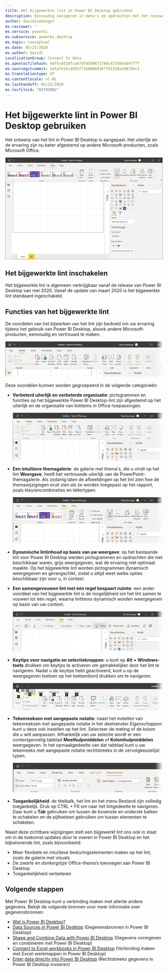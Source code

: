 ```yaml
---
title: Het bijgewerkte lint in Power BI Desktop gebruiken
description: Eenvoudig navigeren in menu's en opdrachten met het nieuwe lint in Power BI Desktop
author: davidiseminger
ms.reviewer: ''
ms.service: powerbi
ms.subservice: powerbi-desktop
ms.topic: conceptual
ms.date: 05/21/2020
ms.author: davidi
LocalizationGroup: Connect to data
ms.openlocfilehash: 6df5c0310fca47dfd590671766c47349ebb47f7f
ms.sourcegitcommit: 5e5a7e15cdd55f71b0806016ff91256a398704c1
ms.translationtype: HT
ms.contentlocale: nl-NL
ms.lasthandoff: 05/22/2020
ms.locfileid: "83793982"
---
```

# <a name="use-the-updated-ribbon-in-power-bi-desktop"></a>Het bijgewerkte lint in Power BI Desktop gebruiken

Het ontwerp van het lint in Power BI Desktop is aangepast. Het uiterlijk en de ervaring zijn nu beter afgestemd op andere Microsoft-producten, zoals Microsoft Office.

![Het nieuwe lint in Power BI Desktop](media/desktop-ribbon/desktop-ribbon-02.png)

## <a name="how-to-enable-the-updated-ribbon"></a>Het bijgewerkte lint inschakelen

Het bijgewerkte lint is algemeen verkrijgbaar vanaf de release van Power BI Desktop van mei 2020. Vanaf de update van maart 2020 is het bijgewerkte lint standaard ingeschakeld. 

## <a name="features-of-the-updated-ribbon"></a>Functies van het bijgewerkte lint

De voordelen van het bijwerken van het lint zijn bedoeld om uw ervaring tijdens het gebruik van Power BI Desktop, alsook andere Microsoft-producten, eenvoudig en vertrouwd te maken. 

![Het nieuwe lint in Power BI Desktop](media/desktop-ribbon/desktop-ribbon-03.png)

Deze voordelen kunnen worden gegroepeerd in de volgende categorieën:

* **Verbeterd uiterlijk en verbeterde organisatie**: pictogrammen en functies op het bijgewerkte Power BI Desktop-lint zijn afgestemd op het uiterlijk en de organisatie van lintitems in Office-toepassingen.

    ![Verbeterd uiterlijk](media/desktop-ribbon/desktop-ribbon-04.png)

* **Een intuïtieve themagalerie**: de galerie met thema's, die u vindt op het lint **Weergave**, heeft het vertrouwde uiterlijk van de PowerPoint-themagalerie. Als zodanig laten de afbeeldingen op het lint zien hoe de themawijzigingen eruit zien als ze worden toegepast op het rapport, zoals kleurencombinaties en lettertypen. 

    ![Betere thema's](media/desktop-ribbon/desktop-ribbon-05.png)

* **Dynamische lintinhoud op basis van uw weergave**: op het bestaande lint voor Power BI Desktop werden pictogrammen en opdrachten die niet beschikbaar waren, grijs weergegeven, wat de ervaring niet optimaal maakte. Op het bijgewerkte lint worden pictogrammen dynamisch weergegeven en gerangschikt, zodat u altijd weet welke opties beschikbaar zijn voor u, in context.

* **Een samengevouwen lint met één regel bespaart ruimte**: een ander voordeel van het bijgewerkte lint is de mogelijkheid om het lint samen te vouwen tot één regel, waarna lintitems dynamisch worden weergegeven op basis van uw context. 

    ![Samengevouwen lint](media/desktop-ribbon/desktop-ribbon-06.png)

* **Keytips voor navigatie en selectieknoppen**: u kunt op **Alt + Windows-toets** drukken om keytips te activeren om gemakkelijker door het lint te navigeren. Nadat u de keytips hebt geactiveerd, kunt u op de weergegeven toetsen op het toetsenbord drukken om te navigeren.

    ![Keytips](media/desktop-ribbon/desktop-ribbon-07.png)

* **Tekenreeksen met aangepaste notatie**: naast het instellen van tekenreeksen met aangepaste notatie in het deelvenster *Eigenschappen* kunt u deze ook instellen op het lint. Selecteer de meting of de kolom die u wilt aanpassen. Afhankelijk van uw selectie wordt er een contextgevoelig tabblad **Meethulpmiddelen** of **Kolomhulpmiddelen** weergegeven. In het opmaakgedeelte van dat tabblad kunt u uw tekenreeks met aangepaste notatie rechtstreeks in de vervolgkeuzelijst typen.

    ![Tekenreeksen met aangepaste notatie](media/desktop-ribbon/desktop-ribbon-08.png)

* **Toegankelijkheid**: de titelbalk, het lint en het menu Bestand zijn volledig toegankelijk. Druk op CTRL + F6 om naar het lintgedeelte te navigeren. Daar kunt u **Tab** gebruiken om tussen de bovenste en onderste balken te schakelen en de pijltoetsen gebruiken om tussen elementen te schakelen.


Naast deze zichtbare wijzigingen stelt een bijgewerkt lint ons ook in staat om in de toekomst updates door te voeren in Power BI Desktop en het bijbehorende lint, zoals bijvoorbeeld:

* Meer flexibele en intuïtieve besturingselementen maken op het lint, zoals de galerie met visuals
* De *zwarte* en *donkergrijze* Office-thema’s toevoegen aan Power BI Desktop
* Toegankelijkheid verbeteren


## <a name="next-steps"></a>Volgende stappen
Met Power BI Desktop kunt u verbinding maken met allerlei andere gegevens. Bekijk de volgende bronnen voor meer informatie over gegevensbronnen:

* [Wat is Power BI Desktop?](../fundamentals/desktop-what-is-desktop.md)
* [Data Sources in Power BI Desktop](../connect-data/desktop-data-sources.md) (Gegevensbronnen in Power BI Desktop)
* [Shape and Combine Data with Power BI Desktop](../connect-data/desktop-shape-and-combine-data.md) (Gegevens vormgeven en combineren met Power BI Desktop)
* [Connect to Excel workbooks in Power BI Desktop](../connect-data/desktop-connect-excel.md) (Verbinding maken met Excel-werkmappen in Power BI Desktop)   
* [Enter data directly into Power BI Desktop](../connect-data/desktop-enter-data-directly-into-desktop.md) (Rechtstreeks gegevens in Power BI Desktop invoeren)   
